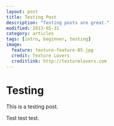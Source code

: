 ```yaml
---
layout: post
title: Testing Post
description: "Testing posts are great."
modified: 2013-05-31
category: articles
tags: [intro, beginner, testing]
image:
  feature: texture-feature-05.jpg
  credit: Texture Lovers
  creditlink: http://texturelovers.com
---
```


# Testing

This is a testing post.

Test test test.
